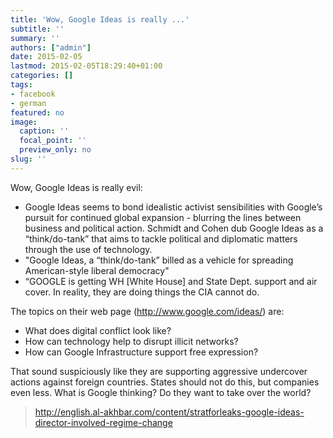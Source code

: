 ```yaml
---
title: 'Wow, Google Ideas is really ...'
subtitle: ''
summary: ''
authors: ["admin"]
date: 2015-02-05
lastmod: 2015-02-05T18:29:40+01:00
categories: []
tags:
- facebook
- german
featured: no
image:
  caption: ''
  focal_point: ''
  preview_only: no
slug: ''
---
```

Wow, Google Ideas is really evil: 

- Google Ideas seems to bond idealistic activist sensibilities with Google’s pursuit for continued global expansion - blurring the lines between business and political action. Schmidt and Cohen dub Google Ideas as a “think/do-tank” that aims to tackle political and diplomatic matters through the use of technology.
- "Google Ideas, a “think/do-tank” billed as a vehicle for spreading American-style liberal democracy"
- “GOOGLE is getting WH [White House] and State Dept. support and air cover. In reality, they are doing things the CIA cannot do. 

The topics on their web page (http://www.google.com/ideas/) are:

- What does digital conflict look like?
- How can technology help to disrupt illicit networks?
- How can Google Infrastructure support free expression?

That sound suspiciously like they are supporting aggressive undercover actions against foreign countries. States should not do this, but companies even less. What is Google thinking? Do they want to take over the world?
> http://english.al-akhbar.com/content/stratforleaks-google-ideas-director-involved-regime-change


